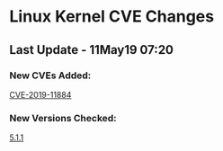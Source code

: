 
# **Linux Kernel CVE Changes**

## Last Update - 11May19 07:20

### **New CVEs Added:**

[CVE-2019-11884](cves/CVE-2019-11884)  


### **New Versions Checked:**

[5.1.1](streams/5.1)  



